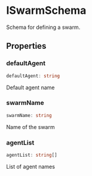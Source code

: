 # ISwarmSchema

Schema for defining a swarm.

## Properties

### defaultAgent

```ts
defaultAgent: string
```

Default agent name

### swarmName

```ts
swarmName: string
```

Name of the swarm

### agentList

```ts
agentList: string[]
```

List of agent names
